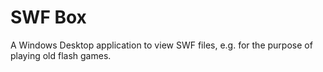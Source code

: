 # SWF Box

A Windows Desktop application to view SWF files, e.g. for the purpose of playing old flash games.
